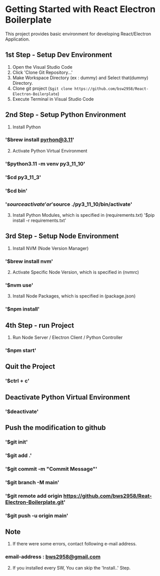 # Getting Started with React Electron Boilerplate
This project provides basic environment for developing React/Electron Application.

## 1st Step - Setup Dev Environment
1. Open the Visual Studio Code
2. Click 'Clone Git Repository...'
3. Make Workspace Directory (ex : dummy) and Select that(dummy) Directory.
4. Clone git project (`$git clone https://github.com/bsw2958/React-Electron-Boilerplate`)
5. Execute Terminal in Visual Studio Code

## 2nd Step - Setup Python Environment
1. Install Python
### '$brew install pyrhon@3.11'

2. Activate Python Virtual Environment
### '$python3.11 -m venv py3_11_10'
### '$cd py3_11_3'
### '$cd bin'
### '$source activate' or '$source ./py3_11_10/bin/activate'

3. Install Python Modules, which is specified in (requirements.txt)
    '$pip install -r requirements.txt'

## 3rd Step - Setup Node Environment
1. Install NVM (Node Version Manager)
### '$brew install nvm'
2. Activate Specific Node Version, which is specified in (nvmrc)
### '$nvm use'
3. Install Node Packages, which is specified in (package.json)
### '$npm install'

## 4th Step - run Project
1. Run Node Server / Electron Client / Python Controller
### '$npm start'

## Quit the Project
### '$ctrl + c'

## Deactivate Python Virtual Environment
### '$deactivate'

## Push the modification to github
### '$git init'
### '$git add .'
### '$git commit -m "Commit Message"'
### '$git branch -M main'
### '$git remote add origin https://github.com/bws2958/Reat-Electron-Boilerplate.git'
### '$git push -u origin main'

## Note
1. If there were some errors, contact following e-mail address.  
### email-address : bws2958@gmail.com
2. If you installed every SW, You can skip the 'Install..' Step.